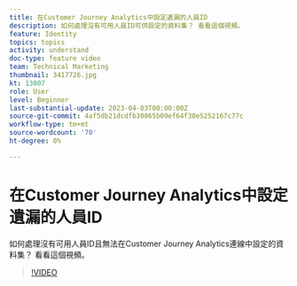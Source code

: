 ```yaml
---
title: 在Customer Journey Analytics中設定遺漏的人員ID
description: 如何處理沒有可用人員ID可供設定的資料集？ 看看這個視頻。
feature: Identity
topics: topics
activity: understand
doc-type: feature video
team: Technical Marketing
thumbnail: 3417726.jpg
kt: 13007
role: User
level: Beginner
last-substantial-update: 2023-04-03T00:00:00Z
source-git-commit: 4af5db21dcdfb30865b09ef64f38e5252167c77c
workflow-type: tm+mt
source-wordcount: '70'
ht-degree: 0%

---
```


# 在Customer Journey Analytics中設定遺漏的人員ID

如何處理沒有可用人員ID且無法在Customer Journey Analytics連線中設定的資料集？ 看看這個視頻。

>[!VIDEO](https://video.tv.adobe.com/v/3417726/?quality=12&learn=on)
